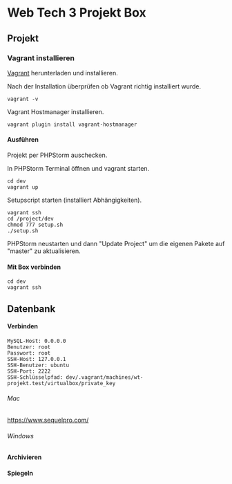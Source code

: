 # Web Tech 3 Projekt Box

## Projekt

### Vagrant installieren
[Vagrant](https://www.vagrantup.com/downloads.html) herunterladen und installieren.

Nach der Installation überprüfen ob Vagrant richtig installiert wurde.  
    
    vagrant -v
    
Vagrant Hostmanager installieren.    

    vagrant plugin install vagrant-hostmanager
  
#### Ausführen
Projekt per PHPStorm auschecken.  

In PHPStorm Terminal öffnen und vagrant starten.  

	cd dev
	vagrant up

Setupscript starten (installiert Abhängigkeiten).  

    vagrant ssh
    cd /project/dev
	chmod 777 setup.sh
	./setup.sh

PHPStorm neustarten und dann "Update Project" um die eigenen Pakete auf "master" zu aktualisieren.  


#### Mit Box verbinden

    cd dev
	vagrant ssh
 

## Datenbank

#### Verbinden

    MySQL-Host: 0.0.0.0
    Benutzer: root
    Passwort: root
    SSH-Host: 127.0.0.1
    SSH-Benutzer: ubuntu
    SSH-Port: 2222
    SSH-Schlüsselpfad: dev/.vagrant/machines/wt-projekt.test/virtualbox/private_key

###### Mac
https://www.sequelpro.com/  

###### Windows

#### Archivieren

#### Spiegeln